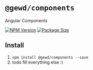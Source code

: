 # `@gewd/components`

Angular Components

[![NPM Version][npm-img]][npm-url]
[![Package Size][size-img]][size-url]

[npm-img]: https://img.shields.io/npm/v/@gewd/components.svg?
[npm-url]: https://www.npmjs.com/package/@gewd/components
[size-img]: https://img.shields.io/bundlephobia/minzip/@gewd/components.svg
[size-url]: https://bundlephobia.com/result?p=@gewd/components

## Install

1. `npm install @gewd/components --save`
2. todo fill everything else :)
